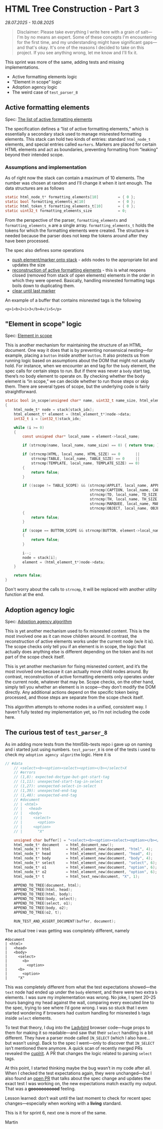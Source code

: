 # HTML Tree Construction - Part 3
_28.07.2025 - 10.08.2025_


> Disclaimer: Please take everything I write here with a grain of salt—I'm by no means an expert. Some of these concepts I'm encountering for the first time, and my understanding might have significant gaps—and that's okay. It's one of the reasons I decided to take on this project. If you see anything wrong, let me know and I'll fix it.

This sprint was more of the same, adding tests and missing implementations.

- Active formatting elements logic
- "Element in scope" logic
- Adoption agency logic
- The weird case of `test_parser_8`

## Active formatting elements

Spec: [The list of active formatting elements](https://html.spec.whatwg.org/multipage/parsing.html#the-list-of-active-formatting-elements)

The specification defines a “list of active formatting elements,” which is essentially a secondary stack used to manage misnested formatting elements. This stack can hold two kinds of entries: standard `html_node_t` elements, and special entries called `markers`. Markers are placed for certain HTML elements and act as boundaries, preventing formatting from “leaking” beyond their intended scope.

### Assumptions and implementation

As of right now the stack can contain a maximum of 10 elements. The number was chosen at random and I'll change it when it isnt enough. The data structures are as follows

```c
static html_node_t* formatting_elements[10]         = { 0 };            // holds actual nodes
static bool formatting_elements_m[10]               = { 0 };            // holds markers
static html_token_t formatting_elements_t[10]       = { 0 };            // holds tokens
static uint32_t formatting_elements_size            = 0;
```

From the perspective of the parser, `formatting_elements` and `formatting_elements_m` are a single array. `formatting_elements_t` holds the tokens for which the formatting elements were created. The structure is needed because the parser does not keep the tokens around after they have been processed.

The spec also defines some operations 

- [push element/marker onto stack](https://html.spec.whatwg.org/multipage/parsing.html#push-onto-the-list-of-active-formatting-elements) - adds nodes to the appropriate list and updates the size
- [reconstruction of active formatting elements](https://html.spec.whatwg.org/multipage/parsing.html#reconstruct-the-active-formatting-elements) - this is what reopens closed (removed from stack of open elements) elements in the order in which they were opened. Basically, handling misnested formatting tags boils down to duplicating them.
- [clear until last marker](https://html.spec.whatwg.org/multipage/parsing.html#clear-the-list-of-active-formatting-elements-up-to-the-last-marker)

An example of a buffer that contains misnested tags is the following

`<p>1<b>2<i>3</b>4</i>5</p>`


## "Element in scope" logic

Spec: [Element in scope](https://html.spec.whatwg.org/multipage/parsing.html#has-an-element-in-the-specific-scope)

This is another mechanism for maintaining the structure of an HTML document. One way it does that is by preventing nonsensical nesting—for example, placing a `button` inside another `button`. It also protects us from running logic based on assumptions about the DOM that might not actually hold. For instance, when we encounter an end tag for the `body` element, the spec calls for certain steps to run. But if there was never a `body` start tag, there’s no body element to operate on. By checking whether the body element is “in scope,” we can decide whether to run those steps or skip them. There are several types of scope, but the underlying code is fairly straightforward.

```c
static bool in_scope(unsigned char* name, uint32_t name_size, html_element_scope_e scope)
{
    html_node_t* node = stack[stack_idx];
    html_element_t* element = (html_element_t*)node->data;
    int32_t i = (int32_t)stack_idx;

    while (i >= 0)
    {
        const unsigned char* local_name = element->local_name;

        if (strncmp(name, local_name, name_size) == 0) { return true; }

        if (strncmp(HTML, local_name, HTML_SIZE) == 0       ||
            strncmp(TABLE, local_name, TABLE_SIZE) == 0     ||
            strncmp(TEMPLATE, local_name, TEMPLATE_SIZE) == 0)
        {
            return false;
        }

        if ((scope != TABLE_SCOPE) && (strncmp(APPLET, local_name, APPLET_SIZE) == 0   ||
                                       strncmp(CAPTION, local_name, CAPTION_SIZE) == 0 ||
                                       strncmp(TD, local_name, TD_SIZE) == 0           ||
                                       strncmp(TH, local_name, TH_SIZE) == 0           ||
                                       strncmp(MARQUEE, local_name, MARQUEE_SIZE) == 0 ||
                                       strncmp(OBJECT, local_name, OBJECT_SIZE) == 0))
        {
            return false;
        }

        if (scope == BUTTON_SCOPE && strncmp(BUTTON, element->local_name, BUTTON_SIZE) == 0)
        {
            return false;
        }

        i--;
        node = stack[i];
        element = (html_element_t*)node->data;
    }

    return false;
}
```

Don't worry about the calls to `strncmp`, it will be replaced with another utility function at the end.


## Adoption agency logic

Spec: [Adoption agency algorithm](https://html.spec.whatwg.org/multipage/parsing.html#adoption-agency-algorithm)

This is yet another mechanism used to fix misnested content. This is the most involved one as it can move children around. In contrast, the reconstruction of active elements works under the current node (w/e it is). The scope checks only tell you if an element is in scope, the logic that actually does anything else is different depending on the token and its not part of the scope check itself.

This is yet another mechanism for fixing misnested content, and it’s the most involved one because it can actually move child nodes around. By contrast, reconstruction of active formatting elements only operates under the current node, whatever that may be. Scope checks, on the other hand, simply tell you whether an element is in scope—they don’t modify the DOM directly. Any additional actions depend on the specific token being processed, and those steps are separate from the scope check itself.

This algorithm attempts to rehome nodes in a unified, consistent way. I haven’t fully tested my implementation yet, so I’m not including the code here.


## The curious test of `test_parser_8`

As im adding more tests from the html5lib-tests repo i gave up on naming and i started just using numbers. `test_parser_8` is one of the tests i used to check my `adoption agency algorithm` logic. Here it is

```c
// #data
    // <select><b><option><select><option></b></select>X
    // #errors
    // (1,8): expected-doctype-but-got-start-tag
    // (1,11): unexpected-start-tag-in-select
    // (1,27): unexpected-select-in-select
    // (1,39): unexpected-end-tag
    // (1,48): unexpected-end-tag
    // #document
    // | <html>
    // |   <head>
    // |   <body>
    // |     <select>
    // |       <option>
    // |     <option>
    // |       "X"

    unsigned char buffer[] = "<select><b><option><select><option></b></select>X";
    html_node_t* document   = html_document_new();
    html_node_t* html       = html_element_new(document, "html", 4);
    html_node_t* head       = html_element_new(document, "head", 4);
    html_node_t* body       = html_element_new(document, "body", 4);
    html_node_t* select     = html_element_new(document, "select", 6);
    html_node_t* o1         = html_element_new(document, "option", 6);
    html_node_t* o2         = html_element_new(document, "option", 6);
    html_node_t* t          = html_text_new(document, "X", 1);

    APPEND_TO_TREE(document, html);
    APPEND_TO_TREE(html, head);
    APPEND_TO_TREE(html, body);
    APPEND_TO_TREE(body, select);
    APPEND_TO_TREE(select, o1);
    APPEND_TO_TREE(body, o2);
    APPEND_TO_TREE(o2, t);

    RUN_TEST_AND_ASSERT_DOCUMENT(buffer, document);
```

The actual tree i was getting was completely different, namely

```
#document
| <html>
|   <head>
|   <body>
|     <select>
|       <b>
|         <option>
|     <b>
|       <option>
|     "X"
```

This was completely different from what the test expectations showed—the `text` node had ended up under the `body` element, and there were two extra `b` elements. I was sure my implementation was wrong. No joke, I spent 20–25 hours banging my head against the wall, comparing every executed line to the spec, trying to see where I’d gone wrong. I was so stuck that I even started wondering if browsers had custom handling for misnested `b` tags inside `select` elements.

To test that theory, I dug into the [Ladybird](https://github.com/LadybirdBrowser/ladybird) browser code—huge props to them for making it so readable—and saw that their `select` handling is a bit different. They have a parser mode called `IN_SELECT` (which I also have… but wasn’t using). Back to the spec I went—only to discover that `IN_SELECT` isn’t mentioned there anymore. A quick scan of recently merged PRs revealed the [cuplrit](https://github.com/whatwg/html/pull/10548). A PR that changes the logic related to parsing `select` tags.

At this point, I started thinking maybe the bug wasn’t in my code after all. When I checked the test expectations again, they were unchanged—but I also found an [open PR](https://github.com/html5lib/html5lib-tests/pull/178) that talks about the spec change and updates the exact test I was working on, the new expectations match exactly my output. That was a **gooooooooood** feeling.

Lesson learned: don’t wait until the last moment to check for recent spec changes—especially when working with a **living** standard.

This is it for sprint 6, next one is more of the same.

Martin
